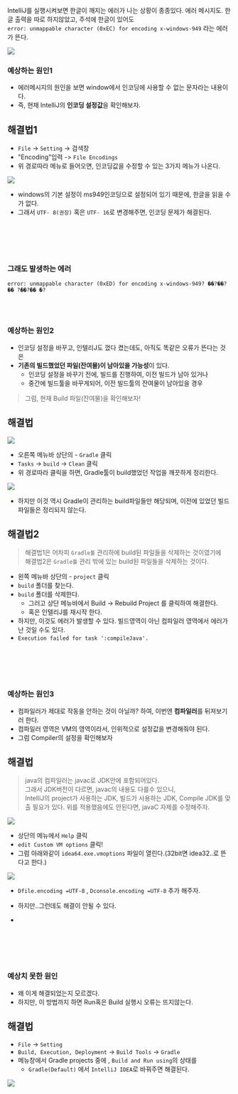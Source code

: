 IntelliJ를 실행시켜보면 한글이 깨지는 에러가 나는 상황이 종종있다. 
에러 메시지도. 한글 출력을 따로 하지않았고, 주석에 한글이 있어도  
`error: unmappable character (0xEC) for encoding x-windows-949`
라는 에러가 뜬다. 

<img src="./images/encodingError.png">

### 예상하는 원인1
 - 에러메시지의 원인을 보면 window에서 인코딩에 사용할 수 없는 문자라는 내용이다. 
 - 즉, 현재 IntelliJ의 **인코딩 설정값**을 확인해보자.

## 해결법1 
 - `File` -> `Setting` -> 검색창
 - "Encoding"입력 -> `File Encodings`
 - 위 경로따라 메뉴로 들어오면, 인코딩값을 수정할 수 있는 3가지 메뉴가 나온다. 

<img src="./images/encodingSetting.png">

 - windows의 기본 설정이 ms949인코딩으로 설정되어 있기 때문에, 한글을 읽을 수가 없다. 
 - 그래서 `UTF- 8(권장)` 혹은 `UTF- 16`로 변경해주면, 인코딩 문제가 해결된다. 

<br></br>
<br></br>

### 그래도 발생하는 에러
`error: unmappable character (0xED) for encoding x-windows-949? ��?��?�� ?��?�� �?`

<br></br>

### 예상하는 원인2
 - 인코딩 설정을 바꾸고, 인텔리J도 껐다 켰는데도, 아직도 똑같은 오류가 뜬다는 것은   
 - **기존의 빌드했었던 파일(잔여물)이 남아있을 가능성**이 있다.
    - 인코딩 설정을 바꾸기 전에, 빌드를 진행하여, 이전 빌드가 남아 있거나
    - 중간에 빌드툴을 바꾸게되어, 이전 빌드툴의 잔여물이 남아있을 경우 
  
> 그럼, 현재 Build 파일(잔여물)을 확인해보자!

## 해결법

<img src="./images/buildErrorClean.png">

 - 오른쪽 메뉴바 상단의 - `Gradle` 클릭 
 - `Tasks` -> `build` -> `Clean` 클릭
 - 위 경로따라 클릭을 하면, Gradle툴이 build했었던 작업을 깨끗하게 정리한다. 

<img src="./images/buildCleanResult.png">


 - 하지만 이것 역시 Gradle이 관리하는 build파일들만 해당되며, 이전에 있었던 빌드 파일들은 정리되지 않는다. 

## 해결법2 
 > 해결법1은 어차피 `Gradle툴` 관리하에 build된 파일들을 삭제하는 것이였기에    
 > 해결법2은 `Gradle툴` 관리 밖에 있는 build된 파일들을 삭제하는 것이다. 

- 왼쪽 메뉴바 상단의 - `project` 클릭
- `build` 폴더를 찾는다. 
- `build` 폴더를 삭제한다. 
   - 그러고  상단 메뉴바에서 Build -> Rebuild Project 를 클릭하여 해결한다. 
   - 혹은 인텔리J를 재시작 한다.
- 하지만, 이것도 에러가 발생할 수 있다. 빌드영역이 아닌 컴파일러 영역에서 에러가 난 것일 수도 있다.
- `Execution failed for task ':compileJava'.`

<br></br>
<br></br>

### 예상하는 원인3
 - 컴파일러가 제대로 작동을 안하는 것이 아닐까? 하여, 이번엔 **컴파일러**를 뒤져보기러 한다. 
 - 컴파일러 영역은 VM의 영역이라서, 인위적으로 설정값을 변경해줘야 된다. 
 - 그럼 Compiler의 설정을 확인해보자 
 
## 해결법
> java의 컴파일러는 javac로 JDK안에 포함되어있다.   
> 그래서 JDK버전이 다르면, javac의 내용도 다를수 있으니,   
> IntelliJ의 project가 사용하는 JDK, 빌드가 사용하는 JDK, Compile JDK를 맞출 필요가 있다.
> 위를 적용했음에도 안된다면, javaC 자제를 수정해주자.


<img src="./images/javaCompilerEdit.png">

 - 상단의 메뉴에서 `Help` 클릭
 - `edit Custom VM options` 클릭!
 - 그럼 아래와같이 `idea64.exe.vmoptions` 파일이 열린다.(32bit면 idea32..로 뜬다고 한다.)

<img src="./images/vmOptionsEdit.png">

  - `Dfile.encoding =UTF-8` , `Dconsole.encoding =UTF-8` 추가 해주자.


  - 하지만..그런데도 해결이 안될 수 있다.
  - 
<br></br>
<br></br>

### 예상치 못한 원인
 - 왜 이게 해결되었는지 모르겠다. 
 - 하지만, 이 방법까지 하면 Run혹은 Build 실행시 오류는 뜨지않는다. 

## 해결법
- `File` -> `Setting`
- `Build, Execution, Deployment` -> `Build Tools` -> `Gradle`
- 메뉴창에서 Gradle projects 중에 , `Build and Run using`의 상태를 
    - `Gradle(Default)` 에서 `IntelliJ IDEA`로 바꿔주면 해결된다. 
     
<img src="./images/BuildandRunUsingEdit.png">
